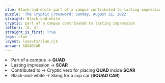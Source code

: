 ```yaml
---
clue: Black-and-white part of a campus contributed to lasting impression
puzzle: 'The Cryptic Crossword: Sunday, August 21, 2022'
straight: Black-and-white
cryptic: part of a campus contributed to lasting impression
letters: (5, 3)
straight_is_first: True
tags: clue
layout: layouts/clue.njk
answer: SQUADCAR
---
```

  <li>Part of a campus → <b>QUAD</b></li>
  <li>Lasting impression → <b>SCAR</b></li>
  <li>Contributed to → Cryptic verb for placing <b>QUAD</b> inside <b>SCAR</b></li>
  <li>Black-and-white → Slang for a cop car (<b>SQUAD CAR</b>)</li>
